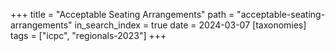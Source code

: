+++
title = "Acceptable Seating Arrangements"
path = "acceptable-seating-arrangements"
in_search_index = true
date = 2024-03-07
[taxonomies]
tags = ["icpc", "regionals-2023"]
+++

